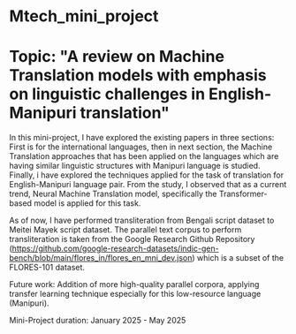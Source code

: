 # Mtech_mini_project

# Topic: "A review on Machine Translation models with emphasis on linguistic challenges in English-Manipuri translation"

In this mini-project, I have explored the existing papers in three sections: First is for the international languages, then in next section, the Machine Translation approaches that has been applied on the languages which are having similar linguistic structures with Manipuri language is studied. Finally, i have explored the techniques applied for the task of translation for English-Manipuri language pair. From the study, I observed that as a current trend, Neural Machine Translation model, specifically the Transformer-based model is applied for this task.

As of now, I have performed transliteration from Bengali script dataset to Meitei Mayek script dataset. The parallel text corpus to perform transliteration is taken from the Google Research Github Repository (https://github.com/google-research-datasets/indic-gen-bench/blob/main/flores_in/flores_en_mni_dev.json) which is a subset of the FLORES-101 dataset.

Future work: Addition of more high-quality parallel corpora, applying transfer learning technique especially for this low-resource language (Manipuri).

Mini-Project duration: January 2025 - May 2025
